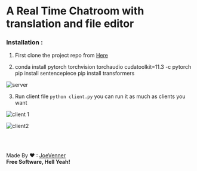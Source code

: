  
# A Real Time Chatroom with translation and file editor

### Installation : 

 1. First clone the project repo from [Here](https://github.com/joeVenner/Python-Chat-Gui-App) 
 
 2. conda install pytorch torchvision torchaudio cudatoolkit=11.3 -c pytorch
 pip install sentencepiece
 pip install transformers
    
![server](https://i.ibb.co/kSkn8jS/server.png)
 
 3. Run client file  `python client.py` you can run it as much as clients you want
	
![client 1](https://i.ibb.co/y8MwTwL/cl3.png)

![client2](https://i.ibb.co/MNhHMsv/client2.png)


<br><br>

Made By ❤ : [JoeVenner](mailto:ylafrimi@gmail.com)<br>
**Free Software, Hell Yeah!**

  

	 

  

